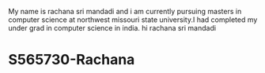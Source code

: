 My name is rachana sri mandadi and i am currently pursuing masters in computer science at northwest missouri state university.I had completed my under grad in computer science in india.
hi rachana sri mandadi
# S565730-Rachana
